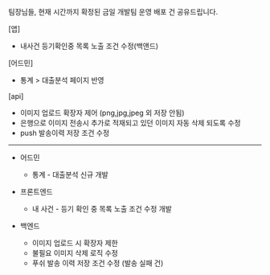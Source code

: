 팀장님들, 현재 시간까지 확정된 금일 개발팀 운영 배포 건 공유드립니다.

[앱]
- 내사건 등기확인중 목록 노출 조건 수정(백앤드)

[어드민]
- 통계 > 대출분석 페이지 반영

[api]
- 이미지 업로드 확장자 제어 (png,jpg,jpeg 외 저장 안됨)
- 은행으로 이미지 전송시 추가로 적재되고 있던 이미지 자동 삭제 되도록 수정
- push 발송이력 저장 조건 수정




***
- 어드민
	- 통계 - 대출분석 신규 개발

- 프론트엔드
	- 내 사건 - 등기 확인 중 목록 노출 조건 수정 개발

- 백엔드
	- 이미지 업로드 시 확장자 제한
	- 불필요 이미지 삭제 로직 수정
	- 푸쉬 발송 이력 저장 조건 수정 (발송 실패 건)
